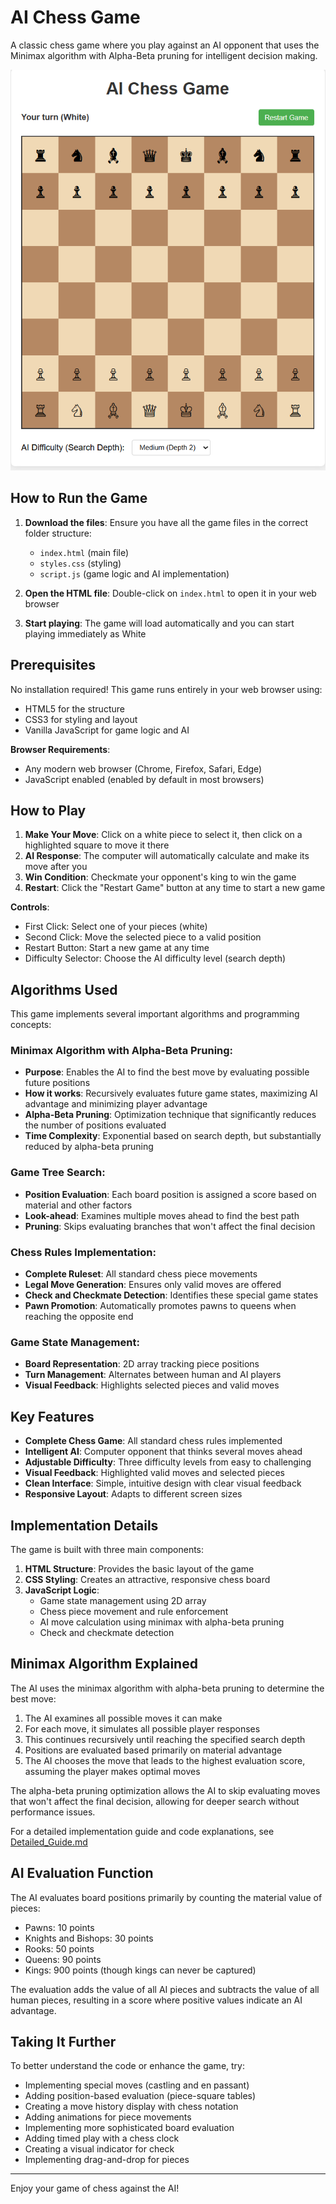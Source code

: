 # AI Chess Game

A classic chess game where you play against an AI opponent that uses the Minimax algorithm with Alpha-Beta pruning for intelligent decision making.

![Chess Game Screenshot](chess-AI.png)

## How to Run the Game

1. **Download the files**: Ensure you have all the game files in the correct folder structure:
   - `index.html` (main file)
   - `styles.css` (styling)
   - `script.js` (game logic and AI implementation)

2. **Open the HTML file**: Double-click on `index.html` to open it in your web browser

3. **Start playing**: The game will load automatically and you can start playing immediately as White

## Prerequisites

No installation required! This game runs entirely in your web browser using:

- HTML5 for the structure
- CSS3 for styling and layout
- Vanilla JavaScript for game logic and AI

**Browser Requirements**:
- Any modern web browser (Chrome, Firefox, Safari, Edge)
- JavaScript enabled (enabled by default in most browsers)

## How to Play

1. **Make Your Move**: Click on a white piece to select it, then click on a highlighted square to move it there
2. **AI Response**: The computer will automatically calculate and make its move after you
3. **Win Condition**: Checkmate your opponent's king to win the game
4. **Restart**: Click the "Restart Game" button at any time to start a new game

**Controls**:
- First Click: Select one of your pieces (white)
- Second Click: Move the selected piece to a valid position
- Restart Button: Start a new game at any time
- Difficulty Selector: Choose the AI difficulty level (search depth)

## Algorithms Used

This game implements several important algorithms and programming concepts:

### Minimax Algorithm with Alpha-Beta Pruning:
- **Purpose**: Enables the AI to find the best move by evaluating possible future positions
- **How it works**: Recursively evaluates future game states, maximizing AI advantage and minimizing player advantage
- **Alpha-Beta Pruning**: Optimization technique that significantly reduces the number of positions evaluated
- **Time Complexity**: Exponential based on search depth, but substantially reduced by alpha-beta pruning

### Game Tree Search:
- **Position Evaluation**: Each board position is assigned a score based on material and other factors
- **Look-ahead**: Examines multiple moves ahead to find the best path
- **Pruning**: Skips evaluating branches that won't affect the final decision

### Chess Rules Implementation:
- **Complete Ruleset**: All standard chess piece movements
- **Legal Move Generation**: Ensures only valid moves are offered
- **Check and Checkmate Detection**: Identifies these special game states
- **Pawn Promotion**: Automatically promotes pawns to queens when reaching the opposite end

### Game State Management:
- **Board Representation**: 2D array tracking piece positions
- **Turn Management**: Alternates between human and AI players
- **Visual Feedback**: Highlights selected pieces and valid moves

## Key Features

- **Complete Chess Game**: All standard chess rules implemented
- **Intelligent AI**: Computer opponent that thinks several moves ahead
- **Adjustable Difficulty**: Three difficulty levels from easy to challenging
- **Visual Feedback**: Highlighted valid moves and selected pieces
- **Clean Interface**: Simple, intuitive design with clear visual feedback
- **Responsive Layout**: Adapts to different screen sizes

## Implementation Details

The game is built with three main components:

1. **HTML Structure**: Provides the basic layout of the game
2. **CSS Styling**: Creates an attractive, responsive chess board
3. **JavaScript Logic**:
   - Game state management using 2D array
   - Chess piece movement and rule enforcement
   - AI move calculation using minimax with alpha-beta pruning
   - Check and checkmate detection

## Minimax Algorithm Explained

The AI uses the minimax algorithm with alpha-beta pruning to determine the best move:

1. The AI examines all possible moves it can make
2. For each move, it simulates all possible player responses
3. This continues recursively until reaching the specified search depth
4. Positions are evaluated based primarily on material advantage
5. The AI chooses the move that leads to the highest evaluation score, assuming the player makes optimal moves

The alpha-beta pruning optimization allows the AI to skip evaluating moves that won't affect the final decision, allowing for deeper search without performance issues.

For a detailed implementation guide and code explanations, see [Detailed_Guide.md](Detailed_Guide.md)

## AI Evaluation Function

The AI evaluates board positions primarily by counting the material value of pieces:
- Pawns: 10 points
- Knights and Bishops: 30 points
- Rooks: 50 points
- Queens: 90 points
- Kings: 900 points (though kings can never be captured)

The evaluation adds the value of all AI pieces and subtracts the value of all human pieces, resulting in a score where positive values indicate an AI advantage.

## Taking It Further

To better understand the code or enhance the game, try:

- Implementing special moves (castling and en passant)
- Adding position-based evaluation (piece-square tables)
- Creating a move history display with chess notation
- Adding animations for piece movements
- Implementing more sophisticated board evaluation
- Adding timed play with a chess clock
- Creating a visual indicator for check
- Implementing drag-and-drop for pieces

---

Enjoy your game of chess against the AI!


